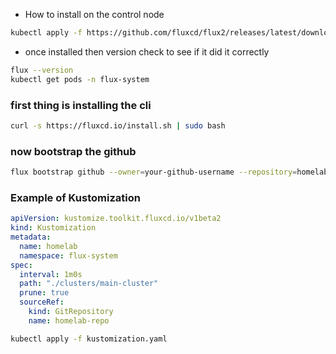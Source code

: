 
- How to install on the control node 

```bash
kubectl apply -f https://github.com/fluxcd/flux2/releases/latest/download/install.yaml
```

- once installed then version check to see if it did it correctly 

```bash
flux --version
kubectl get pods -n flux-system
```

### first thing is installing the cli

```bash
curl -s https://fluxcd.io/install.sh | sudo bash
```

### now bootstrap the github 

```bash
flux bootstrap github --owner=your-github-username --repository=homelab-k8s --branch=main --path=./clusters/main-cluster
```

### Example of Kustomization

``` yaml
apiVersion: kustomize.toolkit.fluxcd.io/v1beta2
kind: Kustomization
metadata:
  name: homelab
  namespace: flux-system
spec:
  interval: 1m0s
  path: "./clusters/main-cluster"
  prune: true
  sourceRef:
    kind: GitRepository
    name: homelab-repo
```


```bash
kubectl apply -f kustomization.yaml
```

